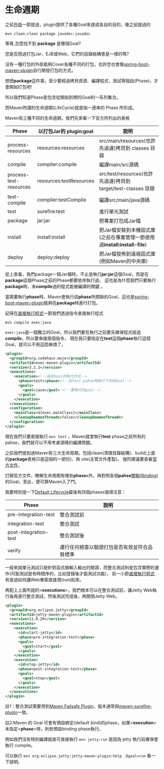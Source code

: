 # 生命週期

之前[外掛](plugin.md)一節提過，plugin提供了各種Goal來達成各自的目的，像之前提過的

```shell
mvn clean:clean package javadoc:javadoc
```
等等,怎麼找不到 **package** 是哪個Goal?

您是否想過打包Jar、EJB或Web，它們的目錄結構會是一樣的嗎?

沒有一種打包的外掛能夠Cover各種不同的打包，也許您也會像[spring-boot-maven-plugin](https://docs.spring.io/spring-boot/docs/current/maven-plugin/reference/htmlsingle/)自行開發打包的方式。

想想**package**這件事，至少要經過拷貝資源、編譯程式、測試等階段(Phase)，才會開始打包吧!

所以我們知道Phase是包含從開始到標的Goal的一系列集合。

而Maven所謂的生命週期(LifeCycle)就是指一連串的 Phase 所形成。

Maven有三種不同的生命週期，我們先來看一下官方所列出的表格

|Phase |以打包Jar的 plugin:goal  | 說明 |
| --- | --- | --- |
|process-resources | resources:resources | src/main/resources(也許先過濾)拷貝到 classes 目錄 |
|compile | compiler:compile | 編譯main/src源碼 |
|process-test-resources | resources:testResources | src/test/resources(也許先過濾)拷貝到 target/test-classes 目錄 |
|test-compile | compiler:testCompile | 編譯src/main/java源碼 |
|test | surefire:test | 進行單元測試 |
|package | jar:jar | 把專案打包成Jar檔 |
|install | install:install | 把Jar檔安裝到本機函式庫(之前在專案管理一節使用過**install:install-file**) |
|deploy | deploy:deploy | 把Jar檔發佈到遠端函式庫(例如Maven的中央庫) |

從上表看，我們package一個Jar檔時，不止是執行**jar:jar**這個Goal，而是在**package**這個Phase之前的Phase都要依序執行過，
這也是為什麼我們只要執行**package**時，未**compile**過的程式能被編譯的關鍵    。

當需要執行**phase**時，Maven會執行該**phase**所關聯的Goal，這也是[spring-boot-maven-plugin](https://docs.spring.io/spring-boot/docs/current/maven-plugin/reference/htmlsingle/)能夠在**package**時進行打包。

記得在[直接執行程式](runDirect.md)一節我們透過指令直接執行程式

```shell
mvn compile exec:java
```

`exec:java`是一個獨立的Goal，所以我們要在執行之前要先確保程式經過**compile**，所以要串接兩個指令，
現在我只要指定在**test**這個**phase**執行這個Goal，就可以不用這麼麻煩了。

```xml
<plugin>
  <groupId>org.codehaus.mojo</groupId>
  <artifactId>exec-maven-plugin</artifactId>
  <version>3.1.1</version>
  <executions>
    <execution><!--設定Goal的執行方式-->
      <phase>test</phase><!--在test pahse時執行下列的Goal-->
      <goals>
        <goal>java</goal> <!--要執行的goal-->
      </goals>
    </execution>
  </executions>
  <configuration>
    <mainClass>${exec.mainClass}</mainClass>
    <cleanupDaemonThreads>false</cleanupDaemonThreads>
  </configuration>
</plugin>
```
現在我們只要直接執行 `mvn test` ，Maven就會執行**test** phase之前所有的pahse，我們就可以不用考慮源碼的編譯問題。

之前我們提到過Maven有三大生命周期，包括clean(清理目錄結構)、build(上面的**package**表格只是這個的一部份)、與 site(主管文件產製)。
強烈建議要查看[官方文件](https://maven.apache.org/guides/introduction/introduction-to-the-lifecycle.html#lifecycle-reference)。

打開官方文件，瞭解生命周期有哪些**phase**s外，再對照各個**pahse**[關聯(Binding)](https://maven.apache.org/guides/introduction/introduction-to-the-lifecycle.html#built-in-lifecycle-bindings)的Goal，至此，便可算Maven入了門。

我要特別提一下[Default Lifecycle](https://maven.apache.org/guides/introduction/introduction-to-the-lifecycle.html#default-lifecycle)最後有四個phases值得注意：

|Phase | 說明 |
| --- | --- |
| pre-integration-test | 整合測試前 |
| integration-test | 整合測試 |
| post-integration-test | 整合測試後 |
| verify | 運行任何檢查以驗證打包是否有效並符合品質標準 |

一般來說單元測試只是針對函式做輸入輸出的驗證，而整合測試則是包含實際的運作(可能測試是有時間序的，比如登錄後才能測試功能)，
前一小節[直接執行程式](runDirect.md)有提過如何讓Web專案直接潤(run)起來。

再配上上面所說的&lt;**executions**&gt;，我們根本可以在整合測試前，讓Jetty Web執行後再進行整合測試，然後測試完成後，再關閉Jetty Web。

```xml
<plugin>
  <groupId>org.eclipse.jetty</groupId>
  <artifactId>jetty-maven-plugin</artifactId>
  <version>11.0.20</version>
  <executions>
    <execution>
      <id>start-jetty</id>
      <phase>pre-integration-test</phase>
      <goals>
        <goal>start</goal>
      </goals>
    </execution>
    <execution>
      <id>stop-jetty</id>
      <phase>post-integration-test</phase>
      <goals>
        <goal>stop</goal>
      </goals>
    </execution>
  </executions>
</plugin>
```
註1：整合測試需要用到[Maven Failsafe Plugin](https://maven.apache.org/surefire/maven-failsafe-plugin/)，版本通常與[maven-surefire-plugin](https://maven.apache.org/surefire/maven-surefire-plugin/)一致。

註2:Maven 的 Goal 可會有預設綁定(default bind)的phase，如果&lt;**execution**&gt;未指定&lt;**phase**&gt;時，則依預設binding phase執行。

  例如我們沒有特別編譯就直可直接執行 `mvn jetty:run` 是因為 jetty 執行前確保會執行 compile。

  可以執行 `mvn org.eclipse.jetty:jetty-maven-plugin:help -Dgoal=run` 看一下說明。
